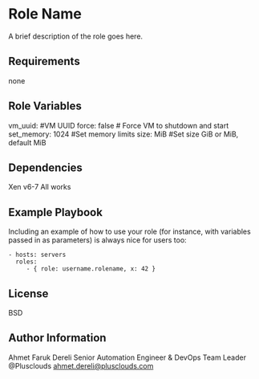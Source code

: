 Role Name
=========

A brief description of the role goes here.

Requirements
------------
none

Role Variables
--------------

vm_uuid: #VM UUID
force: false # Force VM to shutdown and start
set_memory: 1024 #Set memory limits
size: MiB #Set size GiB or MiB, default MiB

Dependencies
------------

Xen v6-7 All works

Example Playbook
----------------

Including an example of how to use your role (for instance, with variables passed in as parameters) is always nice for users too:

    - hosts: servers
      roles:
         - { role: username.rolename, x: 42 }

License
-------

BSD

Author Information
------------------
Ahmet Faruk Dereli
Senior Automation Engineer & DevOps Team Leader @Plusclouds
ahmet.dereli@plusclouds.com